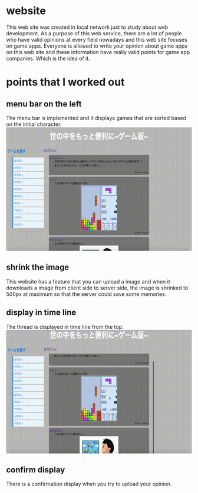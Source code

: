# website
This web site was created in local network just to study about web development. As a purpose of this web service, there are a lot of people who have valid opinions at every field nowadays and this web site focuses on game apps. Everyone is allowed to write your opinion about game apps on this web site and these information have really valid points for game app companies. Which is the idea of it.

# points that I worked out

## menu bar on the left
The menu bar is implemented and it displays games that are sorted based on the initial character.
![demo](https://github.com/KengoShimizu/website/blob/master/sort.mov.gif)

## shrink the image
This website has a feature that you can upload a image and when it downloads a image from client side to server side, the image is shrinked to 500px at maximum so that the server could save some memories.  

## display in time line
The thread is displayed in time line from the top.
![demo](https://github.com/KengoShimizu/website/blob/master/timeline.mov.gif)

## confirm display
There is a confirmation display when you try to upload your opinion.
